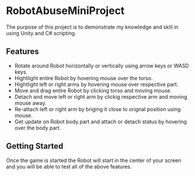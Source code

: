 # RobotAbuseMiniProject
The purpose of this project is to demonstrate my knowledge and skill in using Unity and C# scripting.

## Features
* Rotate around Robot horizontally or vertically using arrow keys or WASD keys.
* Hightlight entire Robot by hovering mouse over the torso.
* Hightlight left or right arms by hovering mouse over respective part.
* Move and drag entire Robot by clicking torso and moving mouse.
* Detach and move left or right arm by clickig respective arm and moving mouse away.
* Re-attach left or right arm by briging it close to orignal position using mouse.
* Get update on Robot body part and attach or detach status by hovering over the body part.

## Getting Started
Once the game is started the Robot will start in the center of your screen and you will be able to test all of the above features.

